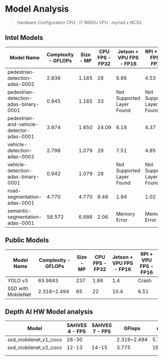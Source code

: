 # Model Analysis

> Hardware Configuration
> CPU : i7-8665U
> VPU : myriad x NCS2

## Intel Models
|Model Name   |Complexity - GFLOPs   | Size - MP  | CPU FPS - FP32 |  Jetson + VPU FPS - FP16 | RPI + VPU FPS - FP16
|---          |---                   |---         |---             |---                       |---
|pedestrian-detection-adas-0002      | 2.836   |1.165   |28   |6.86   |4.53
|pedestrian-detection-adas-binary-0001   |0.945   |1.165|33   |Not Supported Layer Found   |Not Supported Layer Found
|pedestrian-and-vehicle-detector-adas-0001   |	3.974   |1.650	   |24.09   |6.18   |4.37
|vehicle-detection-adas-0002   |2.798   |1.079   |26   |7.51   |4.85
|vehicle-detection-adas-binary-0001   |0.942   |1.079   |28   |Not Supported Layer Found   |Not Supported Layer Found
|road-segmentation-adas-0001   |4.770   |4.770   |8.48   |1.94   |1.02
|semantic-segmentation-adas-0001   |58.572   |6.686   |2.06  |Memory Error   |Memory Error

## Public Models
|Model Name   |Complexity - GFLOPs   | Size - MP  | CPU FPS - FP32 |  Jetson + VPU FPS - FP16 | RPI + VPU FPS - FP16
|---          |---                   |---         |---             |---                       |---
|YOLO v3      | 65.9843   |237   |1.86   |1.4   |Crash |
|SSD with MobileNet |2.316~2.494   |65 |22   |10.4   |6.51

## Depth AI HW Model analysis
| Model  | SAHVES 4 - FPS | SAHVES 7 - FPS  | GFlops  |  mParams |   |
|---|---|---|---|---|---|
| ssd_mobilenet_v1_coco  | 28-30  |   | 2.316~2.494  | 5.783~6.807  |   |
| ssd_mobilenet_v2_coco  | 12-13  |  14-15 | 3.775  | 16.818   |   |
|   |   |   |   |   |   |
|   |   |   |   |   |   |